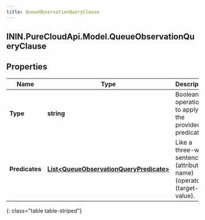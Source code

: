 ```yaml
---
title: QueueObservationQueryClause
---
```

## ININ.PureCloudApi.Model.QueueObservationQueryClause

## Properties

|Name | Type | Description | Notes|
|------------ | ------------- | ------------- | -------------|
| **Type** | **string** | Boolean operation to apply to the provided predicates | |
| **Predicates** | [**List&lt;QueueObservationQueryPredicate&gt;**](QueueObservationQueryPredicate.html) | Like a three-word sentence: (attribute-name) (operator) (target-value). | |
{: class="table table-striped"}


